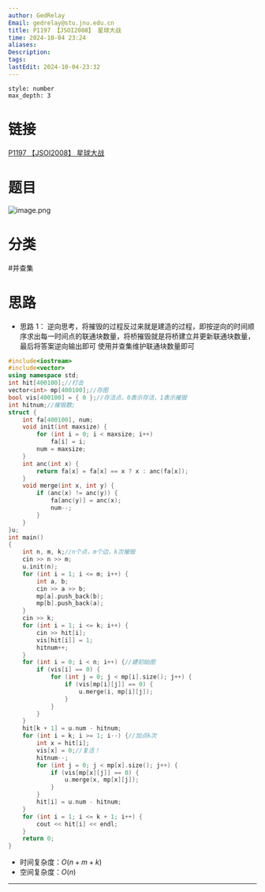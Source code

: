 ```yaml
---
author: GedRelay
Email: gedrelay@stu.jnu.edu.cn
title: P1197 【JSOI2008】 星球大战
time: 2024-10-04 23:24
aliases: 
Description: 
tags: 
lastEdit: 2024-10-04-23:32
---
```


```toc
style: number
max_depth: 3
```

# 链接
[P1197 【JSOI2008】 星球大战](https://www.luogu.com.cn/problem/P1197) 

# 题目
![image.png](https://ged-pic-bed.oss-cn-guangzhou.aliyuncs.com/img/202410042325770.png)


# 分类
#并查集 

# 思路
- 思路 1：
逆向思考，将摧毁的过程反过来就是建造的过程，即按逆向的时间顺序求出每一时间点的联通块数量，将桥摧毁就是将桥建立并更新联通块数量，最后将答案逆向输出即可
使用并查集维护联通块数量即可


```cpp
#include<iostream>
#include<vector>
using namespace std;
int hit[400100];//打击
vector<int> mp[400100];//存图
bool vis[400100] = { 0 };//存活点，0表示存活，1表示摧毁
int hitnum;//摧毁数;
struct {
	int fa[400100], num;
	void init(int maxsize) {
		for (int i = 0; i < maxsize; i++)
			fa[i] = i;
		num = maxsize;
	}
	int anc(int x) {
		return fa[x] = fa[x] == x ? x : anc(fa[x]);
	}
	void merge(int x, int y) {
		if (anc(x) != anc(y)) {
			fa[anc(y)] = anc(x);
			num--;
		}
	}
}u;
int main()
{
	int n, m, k;//n个点，m个边，k次摧毁
	cin >> n >> m;
	u.init(n);
	for (int i = 1; i <= m; i++) {
		int a, b;
		cin >> a >> b;
		mp[a].push_back(b);
		mp[b].push_back(a);
	}
	cin >> k;
	for (int i = 1; i <= k; i++) {
		cin >> hit[i];
		vis[hit[i]] = 1;
		hitnum++;
	}
	for (int i = 0; i < n; i++) {//建初始图
		if (vis[i] == 0) {
			for (int j = 0; j < mp[i].size(); j++) {
				if (vis[mp[i][j]] == 0) {
					u.merge(i, mp[i][j]);
				}
			}
		}
	}
	hit[k + 1] = u.num - hitnum;
	for (int i = k; i >= 1; i--) {//加点k次
		int x = hit[i];
		vis[x] = 0;//复活！
		hitnum--;
		for (int j = 0; j < mp[x].size(); j++) {
			if (vis[mp[x][j]] == 0) {
				u.merge(x, mp[x][j]);
			}
		}
		hit[i] = u.num - hitnum;
	}
	for (int i = 1; i <= k + 1; i++) {
		cout << hit[i] << endl;
	}
	return 0;
}
```


- 时间复杂度：${O\left( n+m+k \right)  }$ 
- 空间复杂度：${O\left( n \right)  }$ 


---

